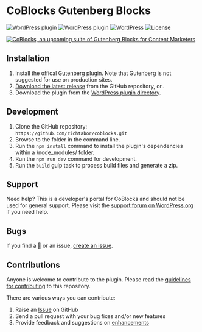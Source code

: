 # CoBlocks Gutenberg Blocks

[![WordPress plugin](https://img.shields.io/wordpress/plugin/dt/coblocks.svg?style=flat)](https://wordpress.org/plugins/coblocks/) [![WordPress plugin](https://img.shields.io/wordpress/plugin/v/coblocks.svg?style=flat)](https://wordpress.org/plugins/coblocks/) [![WordPress](https://img.shields.io/wordpress/v/coblocks.svg?style=flat)]() [![License](https://img.shields.io/badge/license-GPL--3.0%2B-red.svg)](https://github.com/richtabor/coblocks/blob/master/license.txt)

[![CoBlocks, an upcoming suite of Gutenberg Blocks for Content Marketers](https://user-images.githubusercontent.com/1813435/39494435-5fc12b72-4d64-11e8-8dc4-24e159afe340.jpg)](https://coblocks.com)

## Installation ##

1. Install the offical [Gutenberg](https://wordpress.org/plugins/gutenberg/) plugin. Note that Gutenberg is not suggested for use on production sites.
2. [Download the latest release](https://github.com/thatplugincompany/coblocks/releases) from the GitHub repository, or..
3. Download the plugin from the [WordPress plugin directory](https://wordpress.org/plugins/coblocks/).

## Development ##
1. Clone the GitHub repository: `https://github.com/richtabor/coblocks.git`
2. Browse to the folder in the command line.
3. Run the `npm install` command to install the plugin's dependencies within a /node_modules/ folder.
4. Run the `npm run dev` command for development.
5. Run the `build` gulp task to process build files and generate a zip.

## Support ##
Need help? This is a developer's portal for CoBlocks and should not be used for general support. Please visit the [support forum on WordPress.org](https://wordpress.org/support/plugin/coblocks) if you need help.

## Bugs ##
If you find a 🐞 or an issue, [create an issue](https://github.com/thatplugincompany/coblocks/issues?state=open).

## Contributions ##
Anyone is welcome to contribute to the plugin. Please read the [guidelines for contributing](https://github.com/thatplugincompany/coblocks/blob/master/CONTRIBUTING.md) to this repository.

There are various ways you can contribute:

1. Raise an [Issue](https://github.com/richtabor/coblocks/issues) on GitHub
2. Send a pull request with your bug fixes and/or new features
3. Provide feedback and suggestions on [enhancements](https://github.com/thatplugincompany/coblocks/issues?direction=desc&labels=Enhancement&page=1&sort=created&state=open)
